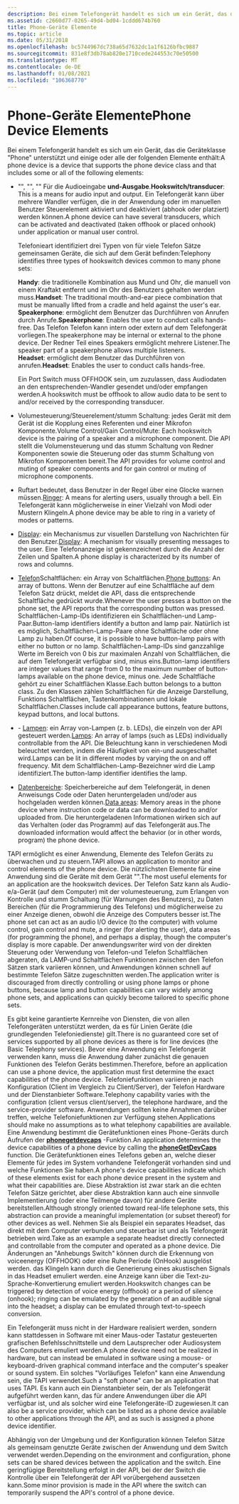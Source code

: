 ```yaml
---
description: Bei einem Telefongerät handelt es sich um ein Gerät, das die Geräteklasse "Phone" unterstützt, die auch über "huokswitches", "Handsets", "Speakers"
ms.assetid: c2660d77-0265-49d4-bd04-1cddd674b760
title: Phone-Geräte Elemente
ms.topic: article
ms.date: 05/31/2018
ms.openlocfilehash: bc5744967dc738a65d7632dc1a1f6126bfbc9887
ms.sourcegitcommit: 831e8f3db78ab820e1710cede244553c70e50500
ms.translationtype: MT
ms.contentlocale: de-DE
ms.lasthandoff: 01/08/2021
ms.locfileid: "106368770"
---
```

# <a name="phone-device-elements"></a><span data-ttu-id="7f2b7-103">Phone-Geräte Elemente</span><span class="sxs-lookup"><span data-stu-id="7f2b7-103">Phone Device Elements</span></span>

<span data-ttu-id="7f2b7-104">Bei einem Telefongerät handelt es sich um ein Gerät, das die Geräteklasse "Phone" unterstützt und einige oder alle der folgenden Elemente enthält:</span><span class="sxs-lookup"><span data-stu-id="7f2b7-104">A phone device is a device that supports the phone device class and that includes some or all of the following elements:</span></span>

-   <span data-ttu-id="7f2b7-105">"", "", "" Für die Audioeingabe **und-Ausgabe**.</span><span class="sxs-lookup"><span data-stu-id="7f2b7-105">**Hookswitch/transducer**: This is a means for audio input and output.</span></span> <span data-ttu-id="7f2b7-106">Ein Telefongerät kann über mehrere Wandler verfügen, die in der Anwendung oder im manuellen Benutzer Steuerelement aktiviert und deaktiviert (abhook oder platziert) werden können.</span><span class="sxs-lookup"><span data-stu-id="7f2b7-106">A phone device can have several transducers, which can be activated and deactivated (taken offhook or placed onhook) under application or manual user control.</span></span>

    <span data-ttu-id="7f2b7-107">Telefonieart identifiziert drei Typen von für viele Telefon Sätze gemeinsamen Geräte, die sich auf dem Gerät befinden:</span><span class="sxs-lookup"><span data-stu-id="7f2b7-107">Telephony identifies three types of hookswitch devices common to many phone sets:</span></span>

     <span data-ttu-id="7f2b7-108">**Handy**: die traditionelle Kombination aus Mund und Ohr, die manuell von einem Kraftakt entfernt und im Ohr des Benutzers gehalten werden muss.</span><span class="sxs-lookup"><span data-stu-id="7f2b7-108">**Handset**: The traditional mouth-and-ear piece combination that must be manually lifted from a cradle and held against the user's ear.</span></span>  
    <span data-ttu-id="7f2b7-109">**Speakerphone**: ermöglicht dem Benutzer das Durchführen von Anrufen durch Anrufe.</span><span class="sxs-lookup"><span data-stu-id="7f2b7-109">**Speakerphone**: Enables the user to conduct calls hands-free.</span></span> <span data-ttu-id="7f2b7-110">Das Telefon Telefon kann intern oder extern auf dem Telefongerät vorliegen.</span><span class="sxs-lookup"><span data-stu-id="7f2b7-110">The speakerphone may be internal or external to the phone device.</span></span> <span data-ttu-id="7f2b7-111">Der Redner Teil eines Speakers ermöglicht mehrere Listener.</span><span class="sxs-lookup"><span data-stu-id="7f2b7-111">The speaker part of a speakerphone allows multiple listeners.</span></span>  
    <span data-ttu-id="7f2b7-112">**Headset**: ermöglicht dem Benutzer das Durchführen von anrufen.</span><span class="sxs-lookup"><span data-stu-id="7f2b7-112">**Headset**: Enables the user to conduct calls hands-free.</span></span>  
    

    <span data-ttu-id="7f2b7-113">Ein Port Switch muss OFFHOOK sein, um zuzulassen, dass Audiodaten an den entsprechenden-Wandler gesendet und/oder empfangen werden.</span><span class="sxs-lookup"><span data-stu-id="7f2b7-113">A hookswitch must be offhook to allow audio data to be sent to and/or received by the corresponding transducer.</span></span>

-   <span data-ttu-id="7f2b7-114">Volumesteuerung/Steuerelement/stumm Schaltung: jedes Gerät mit dem Gerät ist die Kopplung eines Referenten und einer Mikrofon Komponente.</span><span class="sxs-lookup"><span data-stu-id="7f2b7-114">Volume Control/Gain Control/Mute: Each hookswitch device is the pairing of a speaker and a microphone component.</span></span> <span data-ttu-id="7f2b7-115">Die API stellt die Volumensteuerung und das stumm Schaltung von Redner Komponenten sowie die Steuerung oder das stumm Schaltung von Mikrofon Komponenten bereit.</span><span class="sxs-lookup"><span data-stu-id="7f2b7-115">The API provides for volume control and muting of speaker components and for gain control or muting of microphone components.</span></span>
-   <span data-ttu-id="7f2b7-116">[](ring.md)Ruftart bedeutet, dass Benutzer in der Regel über eine Glocke warnen müssen.</span><span class="sxs-lookup"><span data-stu-id="7f2b7-116">[Ringer](ring.md): A means for alerting users, usually through a bell.</span></span> <span data-ttu-id="7f2b7-117">Ein Telefongerät kann möglicherweise in einer Vielzahl von Modi oder Mustern Klingeln.</span><span class="sxs-lookup"><span data-stu-id="7f2b7-117">A phone device may be able to ring in a variety of modes or patterns.</span></span>
-   <span data-ttu-id="7f2b7-118">[Display](display.md): ein Mechanismus zur visuellen Darstellung von Nachrichten für den Benutzer.</span><span class="sxs-lookup"><span data-stu-id="7f2b7-118">[Display](display.md): A mechanism for visually presenting messages to the user.</span></span> <span data-ttu-id="7f2b7-119">Eine Telefonanzeige ist gekennzeichnet durch die Anzahl der Zeilen und Spalten.</span><span class="sxs-lookup"><span data-stu-id="7f2b7-119">A phone display is characterized by its number of rows and columns.</span></span>
-   <span data-ttu-id="7f2b7-120">[Telefon](phone-buttons.md)Schaltflächen: ein Array von Schaltflächen.</span><span class="sxs-lookup"><span data-stu-id="7f2b7-120">[Phone buttons](phone-buttons.md): An array of buttons.</span></span> <span data-ttu-id="7f2b7-121">Wenn der Benutzer auf eine Schaltfläche auf dem Telefon Satz drückt, meldet die API, dass die entsprechende Schaltfläche gedrückt wurde.</span><span class="sxs-lookup"><span data-stu-id="7f2b7-121">Whenever the user presses a button on the phone set, the API reports that the corresponding button was pressed.</span></span> <span data-ttu-id="7f2b7-122">Schaltflächen-Lamp-IDs identifizieren ein Schaltflächen-und Lamp-Paar.</span><span class="sxs-lookup"><span data-stu-id="7f2b7-122">Button-lamp identifiers identify a button and lamp pair.</span></span> <span data-ttu-id="7f2b7-123">Natürlich ist es möglich, Schaltflächen-Lamp-Paare ohne Schaltfläche oder ohne Lamp zu haben.</span><span class="sxs-lookup"><span data-stu-id="7f2b7-123">Of course, it is possible to have button-lamp pairs with either no button or no lamp.</span></span> <span data-ttu-id="7f2b7-124">Schaltflächen-Lamp-IDs sind ganzzahlige Werte im Bereich von 0 bis zur maximalen Anzahl von Schaltflächen, die auf dem Telefongerät verfügbar sind, minus eins.</span><span class="sxs-lookup"><span data-stu-id="7f2b7-124">Button-lamp identifiers are integer values that range from 0 to the maximum number of button-lamps available on the phone device, minus one.</span></span> <span data-ttu-id="7f2b7-125">Jede Schaltfläche gehört zu einer Schaltflächen Klasse.</span><span class="sxs-lookup"><span data-stu-id="7f2b7-125">Each button belongs to a button class.</span></span> <span data-ttu-id="7f2b7-126">Zu den Klassen zählen Schaltflächen für die Anzeige Darstellung, Funktions Schaltflächen, Tastenkombinationen und lokale Schaltflächen.</span><span class="sxs-lookup"><span data-stu-id="7f2b7-126">Classes include call appearance buttons, feature buttons, keypad buttons, and local buttons.</span></span>
-   <span data-ttu-id="7f2b7-127">- [Lampen](lamps.md): ein Array von-Lampen (z. b. LEDs), die einzeln von der API gesteuert werden.</span><span class="sxs-lookup"><span data-stu-id="7f2b7-127">[Lamps](lamps.md): An array of lamps (such as LEDs) individually controllable from the API.</span></span> <span data-ttu-id="7f2b7-128">Die Beleuchtung kann in verschiedenen Modi beleuchtet werden, indem die Häufigkeit von ein-und ausgeschaltet wird.</span><span class="sxs-lookup"><span data-stu-id="7f2b7-128">Lamps can be lit in different modes by varying the on and off frequency.</span></span> <span data-ttu-id="7f2b7-129">Mit dem Schaltflächen-Lamp-Bezeichner wird die Lamp identifiziert.</span><span class="sxs-lookup"><span data-stu-id="7f2b7-129">The button-lamp identifier identifies the lamp.</span></span>
-   <span data-ttu-id="7f2b7-130">[Datenbereiche](data-areas.md): Speicherbereiche auf dem Telefongerät, in denen Anweisungs Code oder Daten heruntergeladen und/oder aus hochgeladen werden können.</span><span class="sxs-lookup"><span data-stu-id="7f2b7-130">[Data areas](data-areas.md): Memory areas in the phone device where instruction code or data can be downloaded to and/or uploaded from.</span></span> <span data-ttu-id="7f2b7-131">Die heruntergeladenen Informationen wirken sich auf das Verhalten (oder das Programm) auf das Telefongerät aus.</span><span class="sxs-lookup"><span data-stu-id="7f2b7-131">The downloaded information would affect the behavior (or in other words, program) the phone device.</span></span>

<span data-ttu-id="7f2b7-132">TAPI ermöglicht es einer Anwendung, Elemente des Telefon Geräts zu überwachen und zu steuern.</span><span class="sxs-lookup"><span data-stu-id="7f2b7-132">TAPI allows an application to monitor and control elements of the phone device.</span></span> <span data-ttu-id="7f2b7-133">Die nützlichsten Elemente für eine Anwendung sind die Geräte mit dem Gerät "".</span><span class="sxs-lookup"><span data-stu-id="7f2b7-133">The most useful elements for an application are the hookswitch devices.</span></span> <span data-ttu-id="7f2b7-134">Der Telefon Satz kann als Audio-e/a-Gerät (auf dem Computer) mit der volumesteuerung, zum Erlangen von Kontrolle und stumm Schaltung (für Warnungen des Benutzers), zu Daten Bereichen (für die Programmierung des Telefons) und möglicherweise zu einer Anzeige dienen, obwohl die Anzeige des Computers besser ist.</span><span class="sxs-lookup"><span data-stu-id="7f2b7-134">The phone set can act as an audio I/O device (to the computer) with volume control, gain control and mute, a ringer (for alerting the user), data areas (for programming the phone), and perhaps a display, though the computer's display is more capable.</span></span> <span data-ttu-id="7f2b7-135">Der anwendungswriter wird von der direkten Steuerung oder Verwendung von Telefon-und Telefon Schaltflächen abgeraten, da LAMP-und Schaltflächen Funktionen zwischen den Telefon Sätzen stark variieren können, und Anwendungen können schnell auf bestimmte Telefon Sätze zugeschnitten werden.</span><span class="sxs-lookup"><span data-stu-id="7f2b7-135">The application writer is discouraged from directly controlling or using phone lamps or phone buttons, because lamp and button capabilities can vary widely among phone sets, and applications can quickly become tailored to specific phone sets.</span></span>

<span data-ttu-id="7f2b7-136">Es gibt keine garantierte Kernreihe von Diensten, die von allen Telefongeräten unterstützt werden, da es für Linien Geräte (die grundlegenden Telefoniedienste) gilt.</span><span class="sxs-lookup"><span data-stu-id="7f2b7-136">There is no guaranteed core set of services supported by all phone devices as there is for line devices (the Basic Telephony services).</span></span> <span data-ttu-id="7f2b7-137">Bevor eine Anwendung ein Telefongerät verwenden kann, muss die Anwendung daher zunächst die genauen Funktionen des Telefon Geräts bestimmen.</span><span class="sxs-lookup"><span data-stu-id="7f2b7-137">Therefore, before an application can use a phone device, the application must first determine the exact capabilities of the phone device.</span></span> <span data-ttu-id="7f2b7-138">Telefoniefunktionen variieren je nach Konfiguration (Client im Vergleich zu Client/Server), der Telefon Hardware und der Dienstanbieter Software.</span><span class="sxs-lookup"><span data-stu-id="7f2b7-138">Telephony capability varies with the configuration (client versus client/server), the telephone hardware, and the service-provider software.</span></span> <span data-ttu-id="7f2b7-139">Anwendungen sollten keine Annahmen darüber treffen, welche Telefoniefunktionen zur Verfügung stehen.</span><span class="sxs-lookup"><span data-stu-id="7f2b7-139">Applications should make no assumptions as to what telephony capabilities are available.</span></span> <span data-ttu-id="7f2b7-140">Eine Anwendung bestimmt die Gerätefunktionen eines Phone-Geräts durch Aufrufen der [**phonegetdevcaps**](/windows/desktop/api/Tapi/nf-tapi-phonegetdevcaps) -Funktion.</span><span class="sxs-lookup"><span data-stu-id="7f2b7-140">An application determines the device capabilities of a phone device by calling the [**phoneGetDevCaps**](/windows/desktop/api/Tapi/nf-tapi-phonegetdevcaps) function.</span></span> <span data-ttu-id="7f2b7-141">Die Gerätefunktionen eines Telefons geben an, welche dieser Elemente für jedes im System vorhandene Telefongerät vorhanden sind und welche Funktionen Sie haben.</span><span class="sxs-lookup"><span data-stu-id="7f2b7-141">A phone's device capabilities indicate which of these elements exist for each phone device present in the system and what their capabilities are.</span></span> <span data-ttu-id="7f2b7-142">Diese Abstraktion ist zwar stark an die echten Telefon Sätze gerichtet, aber diese Abstraktion kann auch eine sinnvolle Implementierung (oder eine Teilmenge davon) für andere Geräte bereitstellen.</span><span class="sxs-lookup"><span data-stu-id="7f2b7-142">Although strongly oriented toward real-life telephone sets, this abstraction can provide a meaningful implementation (or subset thereof) for other devices as well.</span></span> <span data-ttu-id="7f2b7-143">Nehmen Sie als Beispiel ein separates Headset, das direkt mit dem Computer verbunden und steuerbar ist und als Telefongerät betrieben wird.</span><span class="sxs-lookup"><span data-stu-id="7f2b7-143">Take as an example a separate headset directly connected and controllable from the computer and operated as a phone device.</span></span> <span data-ttu-id="7f2b7-144">Die Änderungen an "Anhebungs Switch" können durch die Erkennung von voiceenergy (OFFHOOK) oder eine Ruhe Periode (OnHook) ausgelöst werden. das Klingeln kann durch die Generierung eines akustischen Signals in das Headset emuliert werden. eine Anzeige kann über die Text-zu-Sprache-Konvertierung emuliert werden.</span><span class="sxs-lookup"><span data-stu-id="7f2b7-144">Hookswitch changes can be triggered by detection of voice energy (offhook) or a period of silence (onhook); ringing can be emulated by the generation of an audible signal into the headset; a display can be emulated through text-to-speech conversion.</span></span>

<span data-ttu-id="7f2b7-145">Ein Telefongerät muss nicht in der Hardware realisiert werden, sondern kann stattdessen in Software mit einer Maus-oder Tastatur gesteuerten grafischen Befehlsschnittstelle und dem Lautsprecher oder Audiosystem des Computers emuliert werden.</span><span class="sxs-lookup"><span data-stu-id="7f2b7-145">A phone device need not be realized in hardware, but can instead be emulated in software using a mouse- or keyboard-driven graphical command interface and the computer's speaker or sound system.</span></span> <span data-ttu-id="7f2b7-146">Ein solches "Vorläufiges Telefon" kann eine Anwendung sein, die TAPI verwendet.</span><span class="sxs-lookup"><span data-stu-id="7f2b7-146">Such a "soft phone" can be an application that uses TAPI.</span></span> <span data-ttu-id="7f2b7-147">Es kann auch ein Dienstanbieter sein, der als Telefongerät aufgeführt werden kann, das für andere Anwendungen über die API verfügbar ist, und als solcher wird eine Telefongeräte-ID zugewiesen.</span><span class="sxs-lookup"><span data-stu-id="7f2b7-147">It can also be a service provider, which can be listed as a phone device available to other applications through the API, and as such is assigned a phone device identifier.</span></span>

<span data-ttu-id="7f2b7-148">Abhängig von der Umgebung und der Konfiguration können Telefon Sätze als gemeinsam genutzte Geräte zwischen der Anwendung und dem Switch verwendet werden.</span><span class="sxs-lookup"><span data-stu-id="7f2b7-148">Depending on the environment and configuration, phone sets can be shared devices between the application and the switch.</span></span> <span data-ttu-id="7f2b7-149">Eine geringfügige Bereitstellung erfolgt in der API, bei der der Switch die Kontrolle über ein Telefongerät der API vorübergehend aussetzen kann.</span><span class="sxs-lookup"><span data-stu-id="7f2b7-149">Some minor provision is made in the API where the switch can temporarily suspend the API's control of a phone device.</span></span>

 

 



